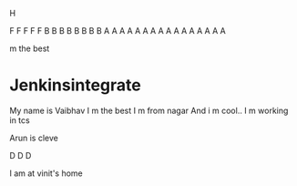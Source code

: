 

H


F
F
F
F
F
B
B
B
B
B
B
B
B
A
A
A
A
A
A
A
A
A
A
A
A
A
A
A
A

 m the best
# Jenkinsintegrate
My name is Vaibhav 
I m the best
I m from nagar
And i m cool..
I m working in tcs

Arun is cleve

D
D
D

I am at vinit's home
